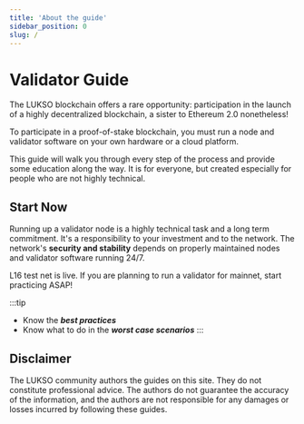 ```yaml
---
title: 'About the guide'
sidebar_position: 0
slug: /
---
```

# Validator Guide

The LUKSO blockchain offers a rare opportunity: participation in the launch of a highly decentralized blockchain, a sister to Ethereum 2.0 nonetheless!

To participate in a proof-of-stake blockchain, you must run a node and validator software on your own hardware or a cloud platform. 

This guide will walk you through every step of the process and provide some education along the way. It is for everyone, but created especially for people who are not highly technical. 

## Start Now
Running up a validator node is a highly technical task and a long term commitment. It's a responsibility to your investment and to the network. The network's **security and stability** depends on properly maintained nodes and validator software running 24/7.

L16 test net is live. If you are planning to run a validator for mainnet, start practicing ASAP!


:::tip
- Know the ***best practices***
- Know what to do in the ***worst case scenarios***
:::





## Disclaimer
The LUKSO community authors the guides on this site. They do not constitute professional advice. The authors do not guarantee the accuracy of the information, and the authors are not responsible for any damages or losses incurred by following these guides.
